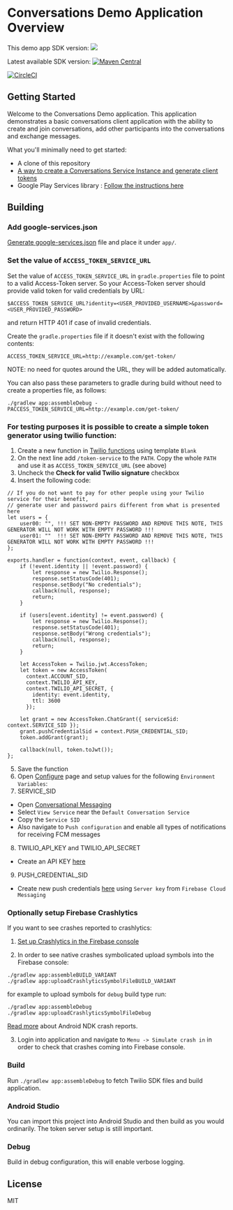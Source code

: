 # Conversations Demo Application Overview

This demo app SDK version: ![](https://img.shields.io/badge/SDK%20version-6.0.3-blue.svg)

Latest available SDK version: [![Maven Central](https://maven-badges.herokuapp.com/maven-central/com.twilio/conversations-android/badge.svg)](https://maven-badges.herokuapp.com/maven-central/com.twilio/conversations-android)

[![CircleCI](https://circleci.com/gh/twilio/twilio-conversations-demo-android-kotlin.svg?style=shield)](https://app.circleci.com/pipelines/github/twilio/twilio-conversations-demo-android-kotlin)

## Getting Started

Welcome to the Conversations Demo application.  This application demonstrates a basic conversations client application with the ability to create and join conversations, add other participants into the conversations and exchange messages.

What you'll minimally need to get started:

- A clone of this repository
- [A way to create a Conversations Service Instance and generate client tokens](https://www.twilio.com/docs/conversations/identity)
- Google Play Services library : [Follow the instructions here](https://developers.google.com/android/guides/setup)

## Building

### Add google-services.json

[Generate google-services.json](https://firebase.google.com/docs/crashlytics/upgrade-sdk?platform=android#add-config-file) file and place it under `app/`.

### Set the value of `ACCESS_TOKEN_SERVICE_URL`

Set the value of `ACCESS_TOKEN_SERVICE_URL` in `gradle.properties` file to point to a valid Access-Token server.
So your Access-Token server should provide valid token for valid credentials by URL:

 ```
$ACCESS_TOKEN_SERVICE_URL?identity=<USER_PROVIDED_USERNAME>&password=<USER_PROVIDED_PASSWORD>
 ```

and return HTTP 401 if case of invalid credentials.

Create the `gradle.properties` file if it doesn't exist with the following contents:

```
ACCESS_TOKEN_SERVICE_URL=http://example.com/get-token/
```

NOTE: no need for quotes around the URL, they will be added automatically.

You can also pass these parameters to gradle during build without need to create a properties file, as follows:

```
./gradlew app:assembleDebug -PACCESS_TOKEN_SERVICE_URL=http://example.com/get-token/
```

### For testing purposes it is possible to create a simple token generator using twilio function:

1. Create a new function in [Twilio functions](https://www.twilio.com/console/functions/manage) using template `Blank`
2. On the next line add `/token-service` to the `PATH`. Copy the whole `PATH` and use it as `ACCESS_TOKEN_SERVICE_URL` (see above)
3. Uncheck the **Check for valid Twilio signature** checkbox
4. Insert the following code:
```
// If you do not want to pay for other people using your Twilio service for their benefit,
// generate user and password pairs different from what is presented here
let users = {
    user00: "", !!! SET NON-EMPTY PASSWORD AND REMOVE THIS NOTE, THIS GENERATOR WILL NOT WORK WITH EMPTY PASSWORD !!!
    user01: ""  !!! SET NON-EMPTY PASSWORD AND REMOVE THIS NOTE, THIS GENERATOR WILL NOT WORK WITH EMPTY PASSWORD !!!
};

exports.handler = function(context, event, callback) {
    if (!event.identity || !event.password) {
        let response = new Twilio.Response();
        response.setStatusCode(401);
        response.setBody("No credentials");
        callback(null, response);
        return;
    }

    if (users[event.identity] != event.password) {
        let response = new Twilio.Response();
        response.setStatusCode(401);
        response.setBody("Wrong credentials");
        callback(null, response);
        return;
    }
    
    let AccessToken = Twilio.jwt.AccessToken;
    let token = new AccessToken(
      context.ACCOUNT_SID,
      context.TWILIO_API_KEY,
      context.TWILIO_API_SECRET, {
        identity: event.identity,
        ttl: 3600
      });

    let grant = new AccessToken.ChatGrant({ serviceSid: context.SERVICE_SID });
    grant.pushCredentialSid = context.PUSH_CREDENTIAL_SID; 
    token.addGrant(grant);

    callback(null, token.toJwt());
};
```
5. Save the function
6. Open [Configure](https://www.twilio.com/console/functions/configure) page and setup values for the following `Environment Variables`:
7. SERVICE_SID
- Open [Conversational Messaging](https://www.twilio.com/console/conversations/configuration/defaults)
- Select `View Service` near the `Default Conversation Service`
- Copy the `Service SID`
- Also navigate to `Push configuration` and enable all types of notifications for receiving FCM messages 
8. TWILIO_API_KEY and TWILIO_API_SECRET
- Create an API KEY [here](https://www.twilio.com/console/chat/project/api-keys)
9. PUSH_CREDENTIAL_SID
- Create new push credentials [here](https://www.twilio.com/console/conversations/push-credentials) using `Server key` from `Firebase Cloud Messaging`

### Optionally setup Firebase Crashlytics

If you want to see crashes reported to crashlytics:
1. [Set up Crashlytics in the Firebase console](https://firebase.google.com/docs/crashlytics/get-started?platform=android#setup-console)

2. In order to see native crashes symbolicated upload symbols into the Firebase console:
```
./gradlew app:assembleBUILD_VARIANT
./gradlew app:uploadCrashlyticsSymbolFileBUILD_VARIANT
```
for example to upload symbols for `debug` build type run:
```
./gradlew app:assembleDebug
./gradlew app:uploadCrashlyticsSymbolFileDebug
```

[Read more](https://firebase.google.com/docs/crashlytics/upgrade-sdk?platform=android#optional_step_set_up_ndk_crash_reporting) about Android NDK crash reports.

3. Login into application and navigate to `Menu -> Simulate crash in` in order to check that crashes coming into Firebase console.

### Build

Run `./gradlew app:assembleDebug` to fetch Twilio SDK files and build application.

### Android Studio

You can import this project into Android Studio and then build as you would ordinarily. The token server setup is still important.

### Debug

Build in debug configuration, this will enable verbose logging.

## License

MIT

